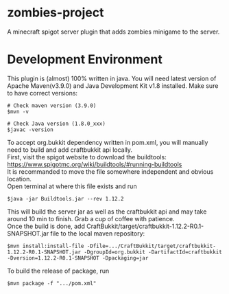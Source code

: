# zombies-project
A minecraft spigot server plugin that adds zombies minigame to the server.

# Development Environment
This plugin is (almost) 100% written in java.
You will need latest version of Apache Maven(v3.9.0) and Java Development Kit v1.8 installed.
Make sure to have correct versions:
```terminal
# Check maven version (3.9.0)
$mvn -v

# Check Java version (1.8.0_xxx)
$javac -version
```
To accept org.bukkit dependency written in pom.xml, you will manually need to build and add craftbukkit api locally.<br>
First, visit the spigot website to download the buildtools: https://www.spigotmc.org/wiki/buildtools/#running-buildtools<br>
It is recommanded to move the file somewhere independent and obvious location.<br>
Open terminal at where this file exists and run
```
$java -jar Buildtools.jar --rev 1.12.2
```
This will build the server jar as well as the craftbukkit api and may take around 10 min to finish. Grab a cup of coffee with patience.<br>
Once the build is done, add CraftBukkit/target/craftbukkit-1.12.2-R0.1-SNAPSHOT.jar file to the local maven repository:
```
$mvn install:install-file -Dfile=.../CraftBukkit/target/craftbukkit-1.12.2-R0.1-SNAPSHOT.jar -DgroupId=org.bukkit -DartifactId=craftbukkit -Dversion=1.12.2-R0.1-SNAPSHOT -Dpackaging=jar
```
To build the release of package, run
```
$mvn package -f ".../pom.xml"
```
